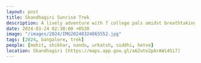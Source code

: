 ```yaml
---
layout: post
title: Skandhagiri Sunrise Trek
description: A lively adventure with 7 college pals amidst breathtaking landscapes 🌅. The two-hour ascent rewarded us with a mesmerizing sunrise atop the peak. Our day began at 2:30 am 🚗, setting off for an epic adventure that started at 4.
date: 2024-03-24 02:30:00 +0530
image: "/images/2024/IMG20240324065552.jpg"
tags: [2024, bangalore, trek]
people: [mohit, shikhar, nandu, urkatsh, siddhi, hetve]
location: Skandhagiri [https://maps.app.goo.gl/a6Zuto2pArAWi45i7]
---
```


